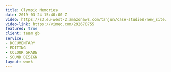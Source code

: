 ```yaml
---
title: Olympic Memories
date: 2019-03-24 15:40:00 Z
video: https://s3.eu-west-2.amazonaws.com/tanjun/case-studies/new_site/olympic-memories/reel
video-link: https://vimeo.com/292670755
featured: true
client: team gb
service:
- DOCUMENTARY
- EDITING
- COLOUR GRADE
- SOUND DESIGN
layout: work
---
```


